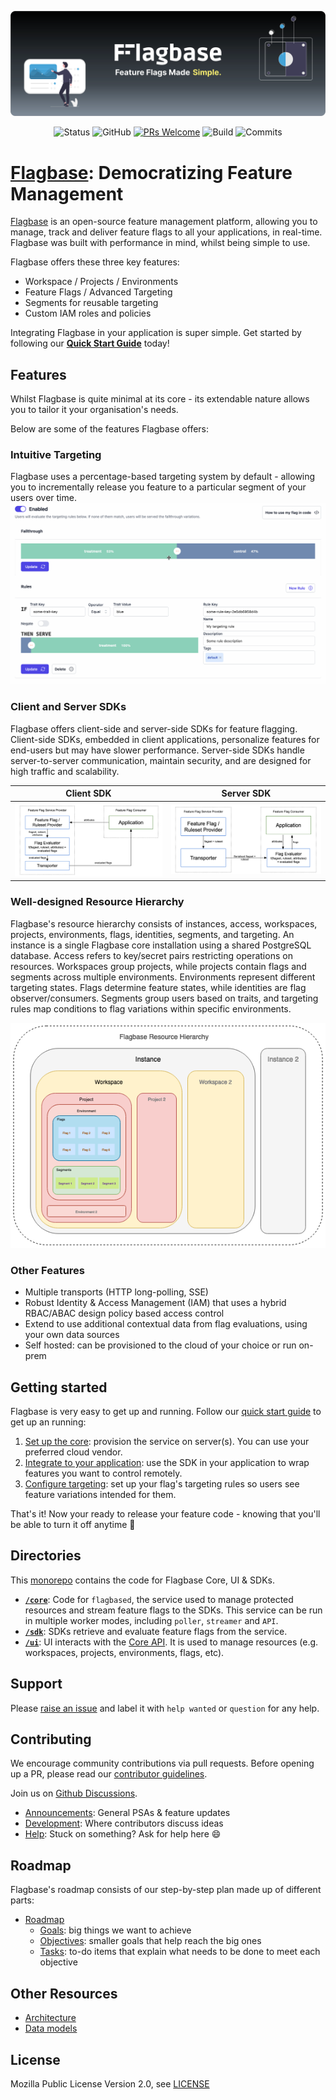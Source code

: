![Flagbase.com](./www/static/readme/readme-banner-v2.svg)

<center>

![Status](https://img.shields.io/badge/status-alpha-inactive)
![GitHub](https://img.shields.io/github/license/flagbase/flagbase)
[![PRs Welcome](https://img.shields.io/badge/PRs-welcome-brightgreen.svg?style=flat-square)](https://makeapullrequest.com)
![Build](https://img.shields.io/github/actions/workflow/status/flagbase/flagbase/release-flagbase-core.yml?branch=master)
![Commits](https://img.shields.io/github/commit-activity/m/flagbase/flagbase/master)

</center>

# **[Flagbase](https://flagbase.com)**: Democratizing Feature Management

[Flagbase](https://flagbase.com) is an open-source feature management platform, allowing you to manage, track and deliver feature flags to all your applications, in real-time. Flagbase was built with performance in mind, whilst being simple to use.

Flagbase offers these three key features:

- Workspace / Projects / Environments
- Feature Flags / Advanced Targeting
- Segments for reusable targeting
- Custom IAM roles and policies

Integrating Flagbase in your application is super simple. Get started by following our **[Quick Start Guide](https://flagbase.com/docs/guides/quick-start)** today!

## Features

Whilst Flagbase is quite minimal at its core - its extendable nature allows you to tailor it your organisation's needs.

Below are some of the features Flagbase offers:

### Intuitive Targeting

Flagbase uses a percentage-based targeting system by default - allowing you to incrementally release you feature to a particular segment of your users over time.
![Targeting demo](./www/static/readme/targeting-demo.gif)

### Client and Server SDKs

Flagbase offers client-side and server-side SDKs for feature flagging. Client-side SDKs, embedded in client applications, personalize features for end-users but may have slower performance. Server-side SDKs handle server-to-server communication, maintain security, and are designed for high traffic and scalability.

|                     Client SDK                      |                     Server SDK                      |
| :-------------------------------------------------: | :-------------------------------------------------: |
| ![](./www/static/readme/client-side-evaluation.png) | ![](./www/static/readme/server-side-evaluation.png) |

### Well-designed Resource Hierarchy

Flagbase's resource hierarchy consists of instances, access, workspaces, projects, environments, flags, identities, segments, and targeting. An instance is a single Flagbase core installation using a shared PostgreSQL database. Access refers to key/secret pairs restricting operations on resources. Workspaces group projects, while projects contain flags and segments across multiple environments. Environments represent different targeting states. Flags determine feature states, while identities are flag observer/consumers. Segments group users based on traits, and targeting rules map conditions to flag variations within specific environments.

![Resource Hierarchy](./www/static/readme/resource-hierarchy.png)

### Other Features

- Multiple transports (HTTP long-polling, SSE)
- Robust Identity & Access Management (IAM) that uses a hybrid RBAC/ABAC design policy based access control
- Extend to use additional contextual data from flag evaluations, using your own data sources
- Self hosted: can be provisioned to the cloud of your choice or run on-prem

## Getting started

Flagbase is very easy to get up and running. Follow our [quick start guide](https://flagbase.com/docs/guides/quick-start) to get up an running:

1. [Set up the core](https://flagbase.com/docs/core/setup): provision the service on server(s). You can use your preferred cloud vendor.
2. [Integrate to your application](https://flagbase.com/docs/sdk/overview): use the SDK in your application to wrap features you want to control remotely.
3. [Configure targeting](https://flagbase.com/docs/guides/targeting): set up your flag's targeting rules so users see feature variations intended for them.

That's it! Now your ready to release your feature code - knowing that you'll be able to turn it off anytime 🚀

## Directories

This [monorepo](https://en.wikipedia.org/wiki/Monorepo) contains the code for Flagbase Core, UI & SDKs.

- **[`/core`](./core/README.md)**: Code for `flagbased`, the service used to manage protected resources and stream feature flags to the SDKs. This service can be run in multiple worker modes, including `poller`, `streamer` and `API`.
- **[`/sdk`](./sdk/README.md)**: SDKs retrieve and evaluate feature flags from the service.
- **[`/ui`](./ui/README.md)**: UI interacts with the [Core API](https://flagbase.com/docs/api). It is used to manage resources (e.g. workspaces, projects, environments, flags, etc).

## Support

Please [raise an issue](https://github.com/flagbase/flagbase/issues) and label it with `help wanted` or `question` for any help.

## Contributing

We encourage community contributions via pull requests. Before opening up a PR, please read our [contributor guidelines](https://flagbase.com/dev/intro/workflow#contributing).

Join us on [Github Discussions](https://github.com/flagbase/flagbase/discussions).

- [Announcements](https://github.com/flagbase/flagbase/discussions/categories/announcements): General PSAs & feature updates
- [Development](https://github.com/flagbase/flagbase/discussions/categories/dev): Where contributors discuss ideas
- [Help](https://github.com/flagbase/flagbase/discussions/categories/help): Stuck on something? Ask for help here 😄

## Roadmap

Flagbase's roadmap consists of our step-by-step plan made up of different parts:

- [Roadmap](https://roadmap.flagbase.com/)
  - [Goals](https://roadmap.flagbase.com/goals): big things we want to achieve
  - [Objectives](https://roadmap.flagbase.com/objectives): smaller goals that help reach the big ones
  - [Tasks](https://roadmap.flagbase.com/tasks): to-do items that explain what needs to be done to meet each objective

## Other Resources

- [Architecture](https://flagbase.com/dev/core/architecture)
- [Data models](https://flagbase.com/dev/core/data-models)

## License

Mozilla Public License Version 2.0, see [LICENSE](./LICENSE)
